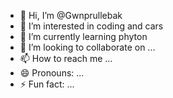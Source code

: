 - 👋 Hi, I’m @Gwnprullebak
- 👀 I’m interested in coding and cars
- 🌱 I’m currently learning phyton
- 💞️ I’m looking to collaborate on ...
- 📫 How to reach me ...
- 😄 Pronouns: ...
- ⚡ Fun fact: ...

<!---
Gwnprullebak/Gwnprullebak is a ✨ special ✨ repository because its `README.md` (this file) appears on your GitHub profile.
You can click the Preview link to take a look at your changes.
--->

